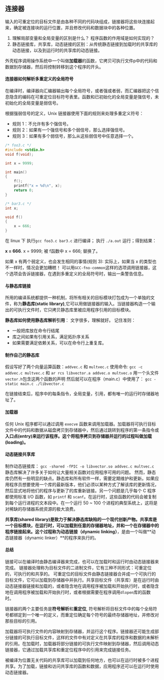 ## 连接器

输入的可重定位的目标文件是由各种不同的代码块组成，链接器将这些块连接起来，确定被连接块的运行位置，并且修改代码和数据块中的各种位置。

1. 理解局部变量和全局变量的区别是什么？ 程序函数的作用域是如何实现的？
2. 静态链接库，共享库，动态链接的区别：从传统静态链接到加载时的共享库的动态链接，以及到运行时的共享库的动态链接。 

外壳程序调用操作系统中一个叫做**加载器**的函数，它拷贝可执行文件p中的代码和数据到存储器，然后将控制转移到这个程序的开头。

#### 连接器如何解析多重定义的全局符号
在编译时，编译器向汇编器输出每个全局符号，或者强或者弱，而汇编器把这个信息隐含的编码在可重定位目标符号表里。函数和已初始化的全局变量是强信号，未初始化的全局变量是弱信号。 

根据强弱信号的定义，Unix 链接器使用下面的规则来处理多重定义符号：
- 规则 1：不允许有多个强信号。
- 规则 2：如果有一个强信号和多个弱信号，那么选择强信号。
- 规则 3：如果有多个弱信号，那么从这些弱信号中任意选择一个。 

```cpp
/* foo3.c */
#include <stdio.h>
void f(void);

int x = 9999;

int main()
{
	f();
	printf("x = %d\n", x); 
	return 0; 
}
```

```cpp
/* bar3.c */
int x; 

void f()
{
	x = 666; 
}
```
在 linux 下 执行`gcc foo3.c bar3.c` 进行编译； 执行 `./a.out` 运行；得到结果：

**x = 666**. x = 9999; 被 f函数中 x = 666; 替换了。 

如果 x 有两个弱定义，也会发生相同的事情(规则 3): 实际上，如果当 x 的类型也不一样时，情况会更加糟糕！ 
可以用`GCC-fno-common`这样的选项调用链接器，这个选项会告诉链接器，在遇到多重定义的全局符号时，输出一条警告信息。

#### 与静态库链接

所用的编译系统都提供一种机制，将所有相关的目标模块打包成为一个单独的文件，称为**静态库(static library)**,它可以用做链接器的输入。当链接器构造一个输出的可执行文件时，它只拷贝静态库里被应用程序引用的目标模块。

**静态库如何使用静态库解析引用**： 文字很多，理解就好。 记住准则：
- 一般把库放在命令行结尾
- 库之间如果有引用关系，满足拓扑序关系
- 如果需要满足依赖关系，可以在命令行上重复库。

#### 制作自己的静态库

假设写好了两个向量运算函数：`addvec.c` 和 `multvec.c` 
使用命令: `gcc -c addvec.c multvec.c` 和 `ar rcs libvector.a addvec.o multvec.o` 
用一个头文件`vector.h`包含这两个函数的声明
然后就可以在程序（main.c）中使用了： `gcc -static main.c ./libvector.c` 

在链接结束后，程序中的每条指令，全局变量，引用，都有唯一的运行时存储器地址了。

#### 加载器
任何 Unix 程序都可以通过调用 `execve` 函数来调用加载器。加载器将可执行目标文件中的代码和数据从磁盘拷贝到存储器中，然后通过跳转到程序的第一条指令或**入口点(entry)**来运行该程序。这个将程序拷贝到存储器并运行的过程叫做**加载(loading)。** 


#### 动态链接共享库

制作动态链接库： `gcc -shared -fPIC -o libvector.so addvec.c multvec.c`
静态库解决了许多关于如何让大量相关函数对应用程序可用的问题。 然而，静态库仍然有一些明显的缺点。静态库和所有软件一样，需要定期维护和更新。如果应用程序员想要使用一个库的最新版本，他们必须以某种方式了解该库的更新情况，然后显式地将他们的程序与更新了的库重新链接。另一个问题是几乎每个 C 程序都使用标准 I/O 函数，如 `printf` 和 `scanf`。在运行时，这些函数的代码会被复制到每个运行进程的文本段中。在一个运行 50 ~ 100 个进程的典型系统上，这将是对稀缺的存储器系统资源的极大浪费。 

**共享库(shared library)**是致力于解决静态库缺陷的一个现代创新产物。共享库是一个目标模块，在运行时，可以加载到任意的存储器地址，并和一个在存储器中的程序链接起来。这个过程称为**动态链接（dynamic linking）**，是由一个叫做**动态链接器（dynamic linker）**的程序来执行的。

#### 总结
链接可以在编译时由静态编译器来完成，也可以在加载时和运行时由动态链接器来完成。 链接器处理称为目标文件的二进制文件，它有三种不同形式：可重定位的，可执行的和共享的。 可重定位的目标文件由静态链接器合并成一个可执行的目标文件，它可以加载到存储器中并执行。共享目标文件（共享库）是在运行时由动态链接器链接和加载的，或者隐含地在调用程序被加载和开始执行时，或者隐含地在调用程序被加载和开始执行时，或者根据需要在程序调用`dlopen`库的函数时。 

链接器的两个主要任务是**符号解析**和**重定位**, 符号解析将目标文件中的每个全局符号都绑定到一个唯一的定义，而重定位确定每个符号的最终存储器地址，并修改对那些目标的引用。 

加载器将可执行文件的内容映射到存储器，并运行这个程序。链接器还可能生成部分链接的可执行目标文件，这样的文件中有对定义在共享库的程序和数据的未解析的引用。在加载时，加载器将部分链接的可执行文件映射到存储器，然后调用动态链接器，它通过加载共享库和重定位程序中的引用来完成链接任务。 

被编译为位置无关代码的共享库可以加载到任何地方，也可以在运行时被多个进程共享。为了加载，链接和访问共享库的函数和数据，应用程序还可以在运行时使用动态链接器。 
